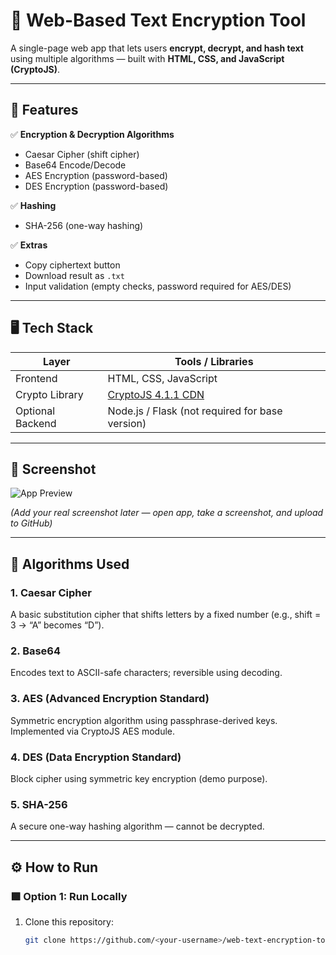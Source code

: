 # 🔐 Web-Based Text Encryption Tool

A single-page web app that lets users **encrypt, decrypt, and hash text** using multiple algorithms — built with **HTML, CSS, and JavaScript (CryptoJS)**.

---

## 🚀 Features

✅ **Encryption & Decryption Algorithms**
- Caesar Cipher (shift cipher)
- Base64 Encode/Decode
- AES Encryption (password-based)
- DES Encryption (password-based)

✅ **Hashing**
- SHA-256 (one-way hashing)

✅ **Extras**
- Copy ciphertext button
- Download result as `.txt`
- Input validation (empty checks, password required for AES/DES)

---

## 🖥️ Tech Stack

| Layer | Tools / Libraries |
|-------|--------------------|
| Frontend | HTML, CSS, JavaScript |
| Crypto Library | [CryptoJS 4.1.1 CDN](https://cdnjs.com/libraries/crypto-js) |
| Optional Backend | Node.js / Flask (not required for base version) |

---

## 📸 Screenshot

![App Preview](https://via.placeholder.com/900x400?text=Web-Based+Text+Encryption+Tool)

*(Add your real screenshot later — open app, take a screenshot, and upload to GitHub)*

---

## 🧠 Algorithms Used

### 1. Caesar Cipher
A basic substitution cipher that shifts letters by a fixed number (e.g., shift = 3 → “A” becomes “D”).

### 2. Base64
Encodes text to ASCII-safe characters; reversible using decoding.

### 3. AES (Advanced Encryption Standard)
Symmetric encryption algorithm using passphrase-derived keys. Implemented via CryptoJS AES module.

### 4. DES (Data Encryption Standard)
Block cipher using symmetric key encryption (demo purpose).

### 5. SHA-256
A secure one-way hashing algorithm — cannot be decrypted.

---

## ⚙️ How to Run

### 🟩 Option 1: Run Locally
1. Clone this repository:
   ```bash
   git clone https://github.com/<your-username>/web-text-encryption-tool.git
